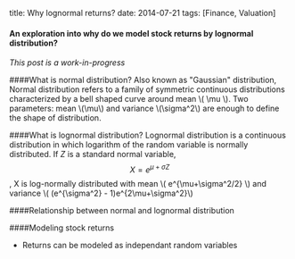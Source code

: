 title: Why lognormal returns?
date: 2014-07-21
tags: [Finance, Valuation]

#### An exploration into why do we model stock returns by lognormal distribution?

*This post is a work-in-progress*

####What is normal distribution?
Also known as "Gaussian" distribution, Normal distribution refers to a family of symmetric continuous distributions characterized by a bell shaped curve around mean \\( \mu \\). Two parameters: mean \\(\mu\\) and variance \\(\sigma^2\\) are enough to define the shape of distribution. 
<!---
Any normal random variable, X ~ N(\\(\mu,\sigma^2)\\), would have a probability distribution function is $$ \frac {1}{\sigma\sqrt{2\pi}} e^{-\frac{(x-\mu)^2}{2\sigma^2}}$$
-->

####What is lognormal distribution?
Lognormal distribution is a continuous distribution in which logarithm of the random variable is normally distributed. If *Z* is a standard normal variable, $$ X = e^{\mu + \sigma Z}$$, X is log-normally distributed with mean \\( e^{\mu+\sigma^2/2} \\) and variance \\( (e^{\sigma^2} - 1)e^{2\mu+\sigma^2}\\)

####Relationship between normal and lognormal distribution

####Modeling stock returns
* Returns can be modeled as independant random variables